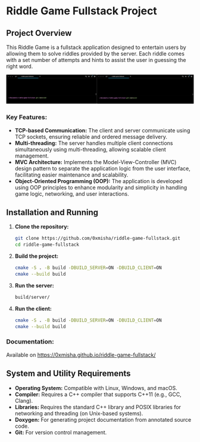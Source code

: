 # Riddle Game Fullstack Project

## Project Overview
This Riddle Game is a fullstack application designed to entertain users by allowing them to solve riddles provided by the server. Each riddle comes with a set number of attempts and hints to assist the user in guessing the right word.

![gameplay](misc/gameplay.gif)


### Key Features:
- **TCP-based Communication:** The client and server communicate using TCP sockets, ensuring reliable and ordered message delivery.
- **Multi-threading:** The server handles multiple client connections simultaneously using multi-threading, allowing scalable client management.
- **MVC Architecture:** Implements the Model-View-Controller (MVC) design pattern to separate the application logic from the user interface, facilitating easier maintenance and scalability.
- **Object-Oriented Programming (OOP):** The application is developed using OOP principles to enhance modularity and simplicity in handling game logic, networking, and user interactions.

## Installation and Running
1. **Clone the repository:**
   ```bash
   git clone https://github.com/0xmisha/riddle-game-fullstack.git
   cd riddle-game-fullstack
    ```
2. **Build the project:**
   ```bash
   cmake -S . -B build -DBUILD_SERVER=ON -DBUILD_CLIENT=ON
   cmake --build build
   ```
3. **Run the server:**
    ```bash
   build/server/
   ```

4. **Run the client:**
    ```bash
   cmake -S . -B build -DBUILD_SERVER=ON -DBUILD_CLIENT=ON
   cmake --build build
   ```

### Documentation:
Available on https://0xmisha.github.io/riddle-game-fullstack/

## System and Utility Requirements
- **Operating System:** Compatible with Linux, Windows, and macOS.
- **Compiler:** Requires a C++ compiler that supports C++11 (e.g., GCC, Clang).
- **Libraries:** Requires the standard C++ library and POSIX libraries for networking and threading (on Unix-based systems).
- **Doxygen:** For generating project documentation from annotated source code.
- **Git:** For version control management.

